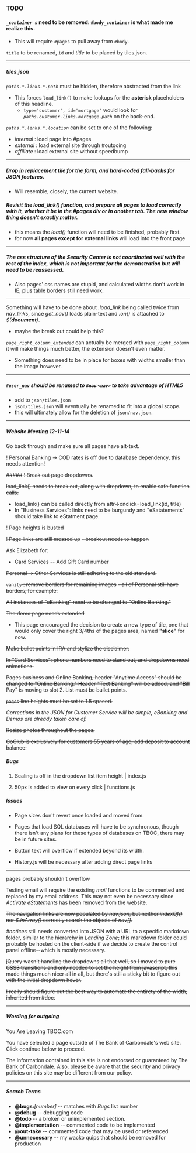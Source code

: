 ### TODO

#### _`_container s`_ need to be removed: `#body_container` is what made me realize this.
- This will require `#pages` to pull away from `#body`.

`title` to be renamed, `id` and *title* to be placed by tiles.json.

---

##### tiles.json

_`paths.*.links.*.path`_ must be hidden, therefore abstracted from the link
- This forces `load_link()` to make lookups for the **asterisk** placeholders of this headline.
	- `type='customer', id='mortgage'` would look for _`paths.customer.links.mortgage.path`_ on the back-end.

_`paths.*.links.*.location`_ can be set to one of the following:
- _internal_  : load page into #pages
- _external_  : load external site through #outgoing
- _affiliate_ : load external site without speedbump

---

##### Drop in replacement tile for the form, and hard-coded fall-backs for JSON features.
- Will resemble, closely, the current website.

##### Revisit the _load_link()_ function, and prepare all pages to load correctly with it, whether it be in the **#pages** div or in another tab. The new window thing doesn't exactly matter.
- this means the _load()_ function will need to be finished, probably first.
- for now **all pages except for external links** will load into the front page

---

##### The css structure of the Security Center is not coordinated well with the rest of the index, which is not important for the demonstration but will need to be reassessed.
- Also pages' css names are stupid, and calculated widths don't work in IE, plus table borders still need work.

---

Something will have to be done about _.load_link_ being called twice from  *nav_links*, since *get_nav()* loads plain-text and _.on()_ is attached to _$(**document**)_.
- maybe the break out could help this?

*`page_right_column_extended`* can actually be merged with *`page_right_column`* it will make things much better, the extension doesn't even matter.
- Something does need to be in place for boxes with widths smaller than the image however.

---

##### `#user_nav` should be renamed to ~~`#nav`~~ `<nav>` to take advantage of HTML5
- add to `json/tiles.json`
- `json/tiles.json` will eventually be renamed to fit into a global scope.
- this will ultimately allow for the deletion of `json/nav.json`.

---

##### Website Meeting 12-11-14

Go back through and make sure all pages have alt-text.

! Personal Banking -> COD rates is off due to database dependency, this needs attention!

~~##### ! Break out page dropdowns.~~

~~load_link() needs to break out, along with dropdown, to enable safe function calls.~~
- load_link() can be called directly from attr->onclick=load_link(id, title)
- In "Business Services": links need to be burgundy and "eSatatements" should take link to eStatment page.

! Page heights is busted

~~! Page links are still messed up~~
~~- breakout needs to happen~~

Ask Elizabeth for:

- Card Services -- Add Gift Card number

~~Personal -> Other Services is still adhering to the old standard.~~

~~`vanity` : remove borders for remaining images~~
~~- all of Personal still have borders, for example.~~

~~All instances of "eBanking" need to be changed to "Online Banking."~~

~~The demo page needs extended~~
- This page encouraged the decision to create a new type of tile, one that would only cover the right 3/4ths of the pages area, named **"slice"** for now.

~~Make bullet points in IRA and stylize the disclaimer.~~

~~In "Card Services": phone numbers need to stand out, and dropdowns need animations.~~

~~Pages business and Online Banking, header "Anytime Access" should be changed to "Online Banking." Header "Text Banking" will be added, and "Bill Pay" is moving to slot 2. List must be bullet points.~~


~~`pages` line heights must be set to 1.5 spaced.~~

*Corrections in the JSON for Customer Service will be simple, eBanking and Demos are already taken care of.*

~~Resize photos throughout the pages.~~

~~GoClub is exclusively for customers 55 years of age, add deposit to account balance.~~

##### Bugs

1) Scaling is off in the dropdown list item height | index.js

2) 50px is added to view on every click | functions.js

##### Issues

 - Page sizes don't revert once loaded and moved from.

 - Pages that load SQL databases will have to be synchronous, though there isn't any plans for these types of databases on TBOC, there may be in future sites.

 - Button text will overflow if extended beyond its width.
 
 - History.js will be necessary after adding direct page links

---

pages probably shouldn't overflow

Testing email will require the existing _mail_ functions to be commented and replaced by my email address. This may not even be necessary since _Activate eStatements_ has been removed from the website.

~~The navigation links are now populated by _nav.json_, but neither _indexOf()_ nor _$.inArray()_ correctly search the objects of _nav[]_.~~

_#notices_ still needs converted into JSON with a URL to a specific markdown folder, similar to the hierarchy in _Landing Zone_; this markdown folder could probably be hosted on the client-side if we decide to create the control panel offline--which is mostly necessary.

~~jQuery wasn't handling the dropdowns all that well, so I moved to pure CSS3 transitions and only needed to set the height from javascript, this made things much nicer all in all, but there's still a sticky bit to figure out with the initial dropdown hover.~~

~~I really should figure out the best way to automate the entirety of the width, inherited from #doc.~~

---

##### Wording for outgoing

You Are Leaving TBOC.com

You have selected a page outside of The Bank of Carbondale's web site. Click continue below to proceed.

The information contained in this site is not endorsed or guaranteed by The Bank of Carbondale. Also, please be aware that the security and privacy policies on this site may be different from our policy.

---

##### Search Terms

- **@bugs:**_[number]_ -- matches with *Bugs* list number
- **@debug** -- debugging code
- **@todo** -- a broken or unimplemented section.
- **@implementation** -- commented code to be implemented
-  **@out-take** -- commented code that may be used or referenced
- **@unnecessary** -- my wacko quips that should be removed for production
